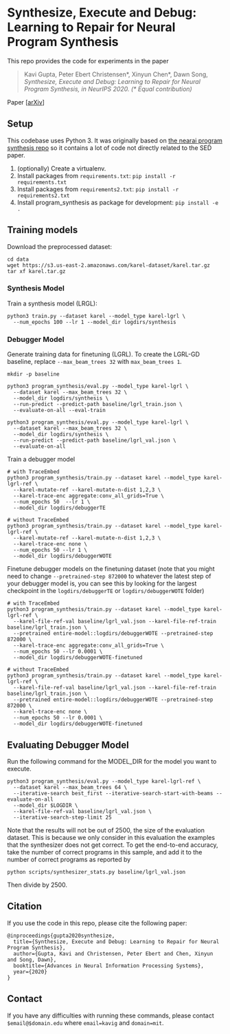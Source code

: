 # Synthesize, Execute and Debug: Learning to Repair for Neural Program Synthesis

This repo provides the code for experiments in the paper

> Kavi Gupta, Peter Ebert Christensen*, Xinyun Chen*, Dawn Song, <cite> Synthesize, Execute and Debug: Learning to Repair for Neural Program Synthesis, in NeurIPS 2020. (* Equal contribution) </cite>

Paper [[arXiv](https://arxiv.org/abs/2007.08095)]  

## Setup
This codebase uses Python 3. It was originally based on [the nearai program synthesis repo](https://github.com/nearai/program_synthesis)
  so it contains a lot of code not directly related to the SED paper.

1. (optionally) Create a virtualenv.
2. Install packages from `requirements.txt`: `pip install -r requirements.txt`
3. Install packages from `requirements2.txt`: `pip install -r requirements2.txt`
4. Install program_synthesis as package for development: `pip install -e .`

## Training models

Download the preprocessed dataset:
```
cd data
wget https://s3.us-east-2.amazonaws.com/karel-dataset/karel.tar.gz
tar xf karel.tar.gz
```

### Synthesis Model

Train a synthesis model (LRGL):
```
python3 train.py --dataset karel --model_type karel-lgrl \
  --num_epochs 100 --lr 1 --model_dir logdirs/synthesis
```

### Debugger Model

Generate training data for finetuning (LGRL). To create the LGRL-GD baseline, replace
  `--max_beam_trees 32` with `max_beam_trees 1`.

```
mkdir -p baseline

python3 program_synthesis/eval.py --model_type karel-lgrl \
  --dataset karel --max_beam_trees 32 \
  --model_dir logdirs/synthesis \
  --run-predict --predict-path baseline/lgrl_train.json \
  --evaluate-on-all --eval-train

python3 program_synthesis/eval.py --model_type karel-lgrl \
  --dataset karel --max_beam_trees 32 \
  --model_dir logdirs/synthesis \
  --run-predict --predict-path baseline/lgrl_val.json \
  --evaluate-on-all

```

Train a debugger model
```
# with TraceEmbed
python3 program_synthesis/train.py --dataset karel --model_type karel-lgrl-ref \
  --karel-mutate-ref --karel-mutate-n-dist 1,2,3 \
  --karel-trace-enc aggregate:conv_all_grids=True \
  --num_epochs 50  --lr 1 \
  --model_dir logdirs/debuggerTE

# without TraceEmbed
python3 program_synthesis/train.py --dataset karel --model_type karel-lgrl-ref \
  --karel-mutate-ref --karel-mutate-n-dist 1,2,3 \
  --karel-trace-enc none \
  --num_epochs 50 --lr 1 \
  --model_dir logdirs/debuggerWOTE
```

Finetune debugger models on the finetuning dataset (note that you might need to change `--pretrained-step 872000`
  to whatever the latest step of your debugger model is, you can see this by looking for the largest checkpoint
  in the `logdirs/debuggerTE` or `logdirs/debuggerWOTE` folder)

```
# with TraceEmbed
python3 program_synthesis/train.py --dataset karel --model_type karel-lgrl-ref \
  --karel-file-ref-val baseline/lgrl_val.json --karel-file-ref-train baseline/lgrl_train.json \
  --pretrained entire-model::logdirs/debuggerWOTE --pretrained-step 872000 \
  --karel-trace-enc aggregate:conv_all_grids=True \
  --num_epochs 50 --lr 0.0001 \
  --model_dir logdirs/debuggerWOTE-finetuned

# without TraceEmbed
python3 program_synthesis/train.py --dataset karel --model_type karel-lgrl-ref \
  --karel-file-ref-val baseline/lgrl_val.json --karel-file-ref-train baseline/lgrl_train.json \
  --pretrained entire-model::logdirs/debuggerWOTE --pretrained-step 872000 \
  --karel-trace-enc none \
  --num_epochs 50 --lr 0.0001 \
  --model_dir logdirs/debuggerWOTE-finetuned
```

## Evaluating Debugger Model

Run the following command for the MODEL_DIR for the model you want to execute.

```
python3 program_synthesis/eval.py --model_type karel-lgrl-ref \
  --dataset karel --max_beam_trees 64 \
  --iterative-search best_first --iterative-search-start-with-beams --evaluate-on-all
  --model_dir $LOGDIR \
  --karel-file-ref-val baseline/lgrl_val.json \
  --iterative-search-step-limit 25
```

Note that the results will not be out of 2500, the size of the evaluation dataset.
This is because we only consider in this evaluation the examples that the synthesizer
does not get correct. To get the end-to-end accuracy, take the number of correct
programs in this sample, and add it to the number of correct programs as reported by

```
python scripts/synthesizer_stats.py baseline/lgrl_val.json
```

Then divide by 2500.

## Citation

If you use the code in this repo, please cite the following paper:

```
@inproceedings{gupta2020synthesize,
  title={Synthesize, Execute and Debug: Learning to Repair for Neural Program Synthesis},
  author={Gupta, Kavi and Christensen, Peter Ebert and Chen, Xinyun and Song, Dawn},
  booktitle={Advances in Neural Information Processing Systems},
  year={2020}
}
```

## Contact

If you have any difficulties with running these commands, please contact `$email@$domain.edu` where `email=kavig` and `domain=mit`.